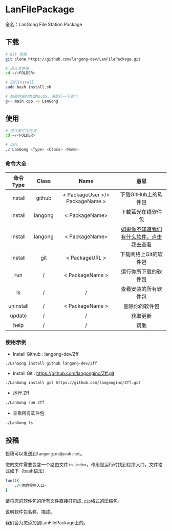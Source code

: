 # LanFilePackage

全名：LanGong File Station Package

## 下载

```bash
# Git 克隆
git clone https://github.com/langong-dev/LanFilePackage.git

# 进入文件夹
cd ~/<FOLDER>

# 运行install
sudo bash install.sh

# 如果你是ARM或MacOS，请执行一下这个
g++ main.cpp -o LanGong
```

## 使用

```bash
# 进入那个文件夹
cd ~/<FOLDER>

# 运行
./ LanGong <Type> <Class> <Name>
```

### 命令大全

| 命令Type | Class | Name | 意思 |
|:---:|:---:|:---:|:---:|
| install | github | < PackageUser >/< PackageName > | 下载GitHub上的软件包 |
| install | langong | < PackageName> | 下载蓝光在线软件包 |
| install | langong | < PackageName> | [如果你不知道我们有什么软件，点击我去查看](https://langong-dev.github.io/Package/) |
| install | git | < PackageURL > | 下载网络上Git的软件包 |
| run | / | < PackageName > | 运行你所下载的软件包 |
| ls | / | / | 查看安装的所有软件包 |
| uninstall | / | < PackageName > | 删除你的软件包 |
| update | / | / | 获取更新 |
| help | / | / | 帮助 |

### 使用示例

- Install Github : langong-dev/Zff

``` bash
./LanGong install github langong-dev/Zff
```

- Install Git : https://github.com/langonginc/Zff.git

```bash
./LanGong install git https://github.com/langonginc/Zff.git
```

- 运行 Zff

```bash
./LanGong run Zff
```

- 查看所有软件包

```bash
./LanGong ls
```

## 投稿

投稿可以发送到```langonginc@yeah.net```。

您的文件需要包含一个路由文件```in.index```，作用是运行时找到程序入口，文件格式如下（bash语法）

```bash
fun(){
    ./<你的程序入口>
}
```

请将您的软件包的所有文件直接打包成```.zip```格式的压缩包。

说明软件包名称、描述。

我们会为您添加到LanFilePackage上的。

